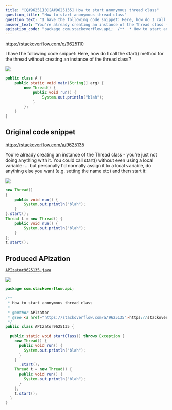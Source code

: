 ```yaml
---
title: "[Q#9625110][A#9625135] How to start anonymous thread class"
question_title: "How to start anonymous thread class"
question_text: "I have the following code snippet: Here, how do I call the start() method for the thread without creating an instance of the thread class?"
answer_text: "You're already creating an instance of the Thread class - you're just not doing anything with it. You could call start() without even using a local variable: ... but personally I'd normally assign it to a local variable, do anything else you want (e.g. setting the name etc) and then start it:"
apization_code: "package com.stackoverflow.api;  /**  * How to start anonymous thread class  *  * @author APIzator  * @see <a href=\"https://stackoverflow.com/a/9625135\">https://stackoverflow.com/a/9625135</a>  */ public class APIzator9625135 {    public static void startClass() throws Exception {     new Thread() {       public void run() {         System.out.println(\"blah\");       }     }       .start();     Thread t = new Thread() {       public void run() {         System.out.println(\"blah\");       }     };     t.start();   } }"
---
```


https://stackoverflow.com/q/9625110

I have the following code snippet:
Here, how do I call the start() method for the thread without creating an instance of the thread class?


<div class="code-logo"><img src="/stackoverflow.png" /></div>

```java
public class A {
    public static void main(String[] arg) {
        new Thread() {
            public void run() {
                System.out.println("blah");
            }
        };
    }
}
```


## Original code snippet

https://stackoverflow.com/a/9625135

You&#x27;re already creating an instance of the Thread class - you&#x27;re just not doing anything with it. You could call start() without even using a local variable:
... but personally I&#x27;d normally assign it to a local variable, do anything else you want (e.g. setting the name etc) and then start it:

<div class="code-logo"><img src="/stackoverflow.png" /></div>

```java
new Thread()
{
    public void run() {
        System.out.println("blah");
    }
}.start();
Thread t = new Thread() {
    public void run() {
        System.out.println("blah");
    }
};
t.start();
```

## Produced APIzation

[`APIzator9625135.java`](https://github.com/pasqualesalza/apization/raw/main/data/search/APIzator9625135.java)

<div class="code-logo"><img src="/apizator.png" /></div>

```java
package com.stackoverflow.api;

/**
 * How to start anonymous thread class
 *
 * @author APIzator
 * @see <a href="https://stackoverflow.com/a/9625135">https://stackoverflow.com/a/9625135</a>
 */
public class APIzator9625135 {

  public static void startClass() throws Exception {
    new Thread() {
      public void run() {
        System.out.println("blah");
      }
    }
      .start();
    Thread t = new Thread() {
      public void run() {
        System.out.println("blah");
      }
    };
    t.start();
  }
}

```